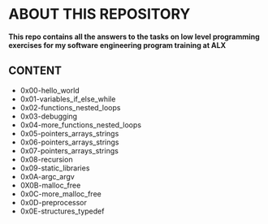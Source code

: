 # ABOUT THIS REPOSITORY
**This repo contains all the answers to the tasks on low level programming exercises for my software engineering program training at ALX**


## CONTENT
* 0x00-hello_world
* 0x01-variables_if_else_while
* 0x02-functions_nested_loops
* 0x03-debugging
* 0x04-more_functions_nested_loops
* 0x05-pointers_arrays_strings
* 0x06-pointers_arrays_strings
* 0x07-pointers_arrays_strings
* 0x08-recursion
* 0x09-static_libraries
* 0x0A-argc_argv
* 0X0B-malloc_free
* 0x0C-more_malloc_free
* 0x0D-preprocessor
* 0x0E-structures_typedef
